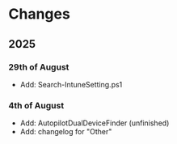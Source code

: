 # Changes

## 2025

### 29th of August

* Add: Search-IntuneSetting.ps1

### 4th of August

* Add: AutopilotDualDeviceFinder (unfinished)
* Add: changelog for "Other"
